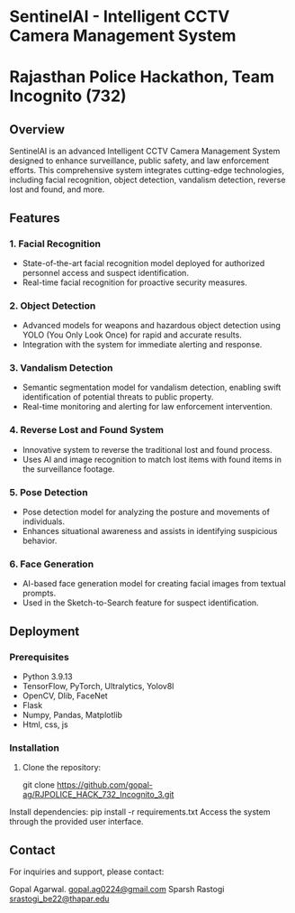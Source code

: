 # SentinelAI - Intelligent CCTV Camera Management System
# Rajasthan Police Hackathon, Team Incognito (732)

## Overview

SentinelAI is an advanced Intelligent CCTV Camera Management System designed to enhance surveillance, public safety, and law enforcement efforts. This comprehensive system integrates cutting-edge technologies, including facial recognition, object detection, vandalism detection, reverse lost and found, and more.

## Features

### 1. Facial Recognition

- State-of-the-art facial recognition model deployed for authorized personnel access and suspect identification.
- Real-time facial recognition for proactive security measures.

### 2. Object Detection

- Advanced models for weapons and hazardous object detection using YOLO (You Only Look Once) for rapid and accurate results.
- Integration with the system for immediate alerting and response.

### 3. Vandalism Detection

- Semantic segmentation model for vandalism detection, enabling swift identification of potential threats to public property.
- Real-time monitoring and alerting for law enforcement intervention.

### 4. Reverse Lost and Found System

- Innovative system to reverse the traditional lost and found process.
- Uses AI and image recognition to match lost items with found items in the surveillance footage.

### 5. Pose Detection

- Pose detection model for analyzing the posture and movements of individuals.
- Enhances situational awareness and assists in identifying suspicious behavior.

### 6. Face Generation

- AI-based face generation model for creating facial images from textual prompts.
- Used in the Sketch-to-Search feature for suspect identification.

## Deployment

### Prerequisites

- Python 3.9.13
- TensorFlow, PyTorch, Ultralytics, Yolov8l
- OpenCV, Dlib, FaceNet
- Flask
- Numpy, Pandas, Matplotlib
- Html, css, js

### Installation

1. Clone the repository:

   git clone https://github.com/gopal-ag/RJPOLICE_HACK_732_Incognito_3.git

Install dependencies: pip install -r requirements.txt
Access the system through the provided user interface.


## Contact
For inquiries and support, please contact:

Gopal Agarwal. gopal.ag0224@gmail.com
Sparsh Rastogi srastogi_be22@thapar.edu

